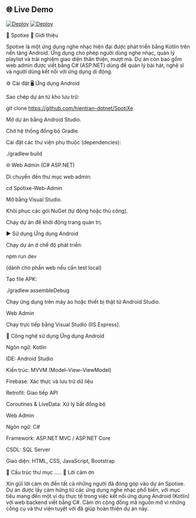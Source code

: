 ## 🌐 Live Demo

[![Deploy](https://img.shields.io/badge/Site-Live-blue)](https://site.spotixe.io.vn/)
[![Deploy](https://img.shields.io/badge/Admin-Live-blue)](https://dashboard.spotixe.io.vn/)

🎵 Spotixe
🧩 Giới thiệu

Spotixe là một ứng dụng nghe nhạc hiện đại được phát triển bằng Kotlin trên nền tảng Android.
Ứng dụng cho phép người dùng nghe nhạc, quản lý playlist và trải nghiệm giao diện thân thiện, mượt mà.
Dự án còn bao gồm web admin được viết bằng C# (ASP.NET) dùng để quản lý bài hát, nghệ sĩ và người dùng kết nối với ứng dụng di động.

⚙️ Cài đặt
🖥 Ứng dụng Android

Sao chép dự án từ kho lưu trữ:

git clone https://github.com/hientran-dotnet/SpotiXe

Mở dự án bằng Android Studio.

Chờ hệ thống đồng bộ Gradle.

Cài đặt các thư viện phụ thuộc (dependencies):

./gradlew build

🌐 Web Admin (C# ASP.NET)

Di chuyển đến thư mục web admin:

cd Spotixe-Web-Admin

Mở bằng Visual Studio.

Khôi phục các gói NuGet (tự động hoặc thủ công).

Chạy dự án để khởi động trang quản trị.

▶️ Sử dụng
Ứng dụng Android

Chạy dự án ở chế độ phát triển:

npm run dev

(dành cho phần web nếu cần test local)

Tạo file APK:

./gradlew assembleDebug

Chạy ứng dụng trên máy ảo hoặc thiết bị thật từ Android Studio.

Web Admin

Chạy trực tiếp bằng Visual Studio (IIS Express).

🧠 Công nghệ sử dụng
Ứng dụng Android

Ngôn ngữ: Kotlin

IDE: Android Studio

Kiến trúc: MVVM (Model–View–ViewModel)

Firebase: Xác thực và lưu trữ dữ liệu

Retrofit: Giao tiếp API

Coroutines & LiveData: Xử lý bất đồng bộ

Web Admin

Ngôn ngữ: C#

Framework: ASP.NET MVC / ASP.NET Core

CSDL: SQL Server

Giao diện: HTML, CSS, JavaScript, Bootstrap

📁 Cấu trúc thư mục
.....
💬 Lời cảm ơn

Xin gửi lời cảm ơn đến tất cả những người đã đóng góp vào dự án Spotixe.
Dự án được lấy cảm hứng từ các ứng dụng nghe nhạc phổ biến, với mục tiêu mang đến một ví dụ thực tế trong việc kết nối ứng dụng Android (Kotlin) với web backend viết bằng C#.
Cảm ơn cộng đồng mã nguồn mở vì những công cụ và thư viện tuyệt vời đã giúp hoàn thiện dự án này.
